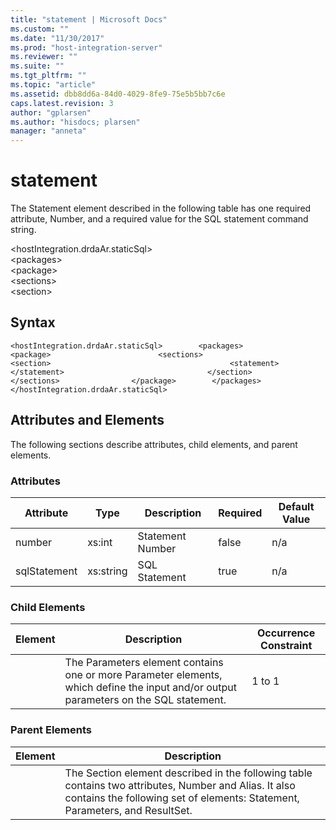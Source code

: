 ```yaml
---
title: "statement | Microsoft Docs"
ms.custom: ""
ms.date: "11/30/2017"
ms.prod: "host-integration-server"
ms.reviewer: ""
ms.suite: ""
ms.tgt_pltfrm: ""
ms.topic: "article"
ms.assetid: dbb8dd6a-84d0-4029-8fe9-75e5b5bb7c6e
caps.latest.revision: 3
author: "gplarsen"
ms.author: "hisdocs; plarsen"
manager: "anneta"
---
```

# statement
The Statement element described in the following table has one required attribute, Number, and a required value for the SQL statement command string.  

 \<hostIntegration.drdaAr.staticSql>  
\<packages>  
\<package>  
\<sections>  
\<section>  

## Syntax  

```  
<hostIntegration.drdaAr.staticSql>        <packages>                <package>                        <sections>                                <section>                                        <statement>                                        </statement>                                </section>                        </sections>                </package>        </packages></hostIntegration.drdaAr.staticSql>  
```  

## Attributes and Elements  
 The following sections describe attributes, child elements, and parent elements.  

### Attributes  

|Attribute|Type|Description|Required|Default Value|  
|---------------|----------|-----------------|--------------|-------------------|  
|number|xs:int|Statement Number|false|n/a|  
|sqlStatement|xs:string|SQL Statement|true|n/a|  

### Child Elements  

|Element|Description|Occurrence Constraint|  
|-------------|-----------------|---------------------------|  
||The Parameters element contains one or more Parameter elements, which define the input and/or output parameters on the SQL statement.|1 to 1|  

### Parent Elements  

| Element |                                                                                      Description                                                                                      |
|---------|---------------------------------------------------------------------------------------------------------------------------------------------------------------------------------------|
|         | The Section element described in the following table contains two attributes, Number and Alias. It also contains the following set of elements: Statement, Parameters, and ResultSet. |

